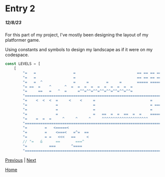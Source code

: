 # Entry 2
##### 12/8/23

For this part of my project, I've mostly been designing the layout of my platformer game.

Using constants and symbols to design my landscape as if it were on my codespace.

```javascript
const LEVELS = [
	[
		"=   =                 =                            == == == == ==   =",
		"=   =                 =                            == == == == ==  ==",
		"=   =  ^              =     =        =     =       ===== ========   =",
		"= ==  =    ^      ^  =  =  =  =  =  =  =  =  =  =              ==  =",
		"=     ==   =   ^  =     =^^=^^=^^=^^=^^=^^=^^=^^=              =   =",
		"================================================================= =",
		"=    <  <  <  =     <    <     =                         =        =",
		"=             =                =                         = ========",
		"=             =                =                         =        =",
		"=             =                =   ==  =  =  ==  =  =    ======== =",
		"=    =  =  =     ^     ^     ^     ^^^^^^^^^^^^^^^^^^^^^          =",
		"================================================================= =",
		"=        =   <=====<                                          =   =",
		"=        =    <===<   =^=  ==                                 =  ==",
		"=        = =   <<<   ==     <                                 =   =",
		// "=   &      ==       ===^                                      ==  =",
		"=          ===       ^====                                        =",
		"===================================================================",
```

[Previous](entry01.md) | [Next](entry03.md)

[Home](../README.md)
